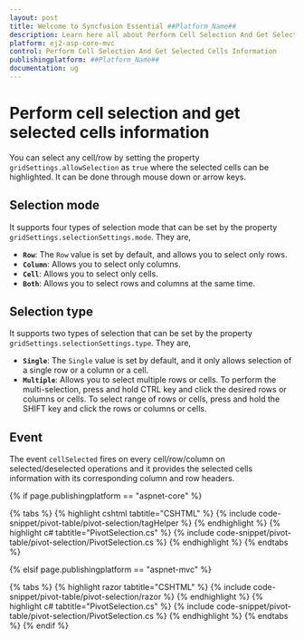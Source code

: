 ```yaml
---
layout: post
title: Welcome to Syncfusion Essential ##Platform_Name##
description: Learn here all about Perform Cell Selection And Get Selected Cells Information of Syncfusion Essential ##Platform_Name## widgets based on HTML5 and jQuery.
platform: ej2-asp-core-mvc
control: Perform Cell Selection And Get Selected Cells Information
publishingplatform: ##Platform_Name##
documentation: ug
---
```


# Perform cell selection and get selected cells information

You can select any cell/row by setting the property `gridSettings.allowSelection` as `true` where the selected cells can be highlighted. It can be done through mouse down or arrow keys.

## Selection mode

It supports four types of selection mode that can be set by the property `gridSettings.selectionSettings.mode`. They are,

* **`Row`**: The `Row` value is set by default, and allows you to select only rows.
* **`Column`**: Allows you to select only columns.
* **`Cell`**: Allows you to select only cells.
* **`Both`**: Allows you to select rows and columns at the same time.

## Selection type

It supports two types of selection that can be set by the property `gridSettings.selectionSettings.type`. They are,

* **`Single`**: The `Single` value is set by default, and it only allows selection of a single row or a column or a cell.
* **`Multiple`**: Allows you to select multiple rows or cells.
To perform the multi-selection, press and hold CTRL key and click the desired rows or columns or cells. To select range of rows or cells, press and hold the SHIFT key and click the rows or columns or cells.

## Event

The event `cellSelected` fires on every cell/row/column on selected/deselected operations and it provides the selected cells information with its corresponding column and row headers.

{% if page.publishingplatform == "aspnet-core" %}

{% tabs %}
{% highlight cshtml tabtitle="CSHTML" %}
{% include code-snippet/pivot-table/pivot-selection/tagHelper %}
{% endhighlight %}
{% highlight c# tabtitle="PivotSelection.cs" %}
{% include code-snippet/pivot-table/pivot-selection/PivotSelection.cs %}
{% endhighlight %}
{% endtabs %}

{% elsif page.publishingplatform == "aspnet-mvc" %}

{% tabs %}
{% highlight razor tabtitle="CSHTML" %}
{% include code-snippet/pivot-table/pivot-selection/razor %}
{% endhighlight %}
{% highlight c# tabtitle="PivotSelection.cs" %}
{% include code-snippet/pivot-table/pivot-selection/PivotSelection.cs %}
{% endhighlight %}
{% endtabs %}
{% endif %}


